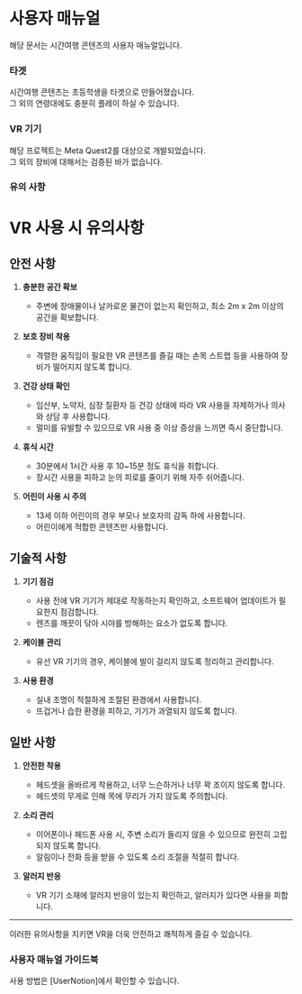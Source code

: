 # 사용자 매뉴얼
해당 문서는 시간여행 콘텐츠의 사용자 매뉴얼입니다.

### 타겟  
시간여행 콘텐츠는 초등학생을 타겟으로 만들어졌습니다.<br/>
그 외의 연령대에도 충분히 플레이 하실 수 있습니다.

### VR 기기
해당 프로젝트는 Meta Quest2를 대상으로 개발되었습니다.<br/>
그 외의 장비에 대해서는 검증된 바가 없습니다.

### 유의 사항
# VR 사용 시 유의사항

## 안전 사항

1. **충분한 공간 확보**
   - 주변에 장애물이나 날카로운 물건이 없는지 확인하고, 최소 2m x 2m 이상의 공간을 확보합니다.

2. **보호 장비 착용**
   - 격렬한 움직임이 필요한 VR 콘텐츠를 즐길 때는 손목 스트랩 등을 사용하여 장비가 떨어지지 않도록 합니다.

3. **건강 상태 확인**
   - 임산부, 노약자, 심장 질환자 등 건강 상태에 따라 VR 사용을 자제하거나 의사와 상담 후 사용합니다.
   - 멀미를 유발할 수 있으므로 VR 사용 중 이상 증상을 느끼면 즉시 중단합니다.

4. **휴식 시간**
   - 30분에서 1시간 사용 후 10~15분 정도 휴식을 취합니다.
   - 장시간 사용을 피하고 눈의 피로를 줄이기 위해 자주 쉬어줍니다.

5. **어린이 사용 시 주의**
   - 13세 이하 어린이의 경우 부모나 보호자의 감독 하에 사용합니다.
   - 어린이에게 적합한 콘텐츠만 사용합니다.

## 기술적 사항

1. **기기 점검**
   - 사용 전에 VR 기기가 제대로 작동하는지 확인하고, 소프트웨어 업데이트가 필요한지 점검합니다.
   - 렌즈를 깨끗이 닦아 시야를 방해하는 요소가 없도록 합니다.

2. **케이블 관리**
   - 유선 VR 기기의 경우, 케이블에 발이 걸리지 않도록 정리하고 관리합니다.

3. **사용 환경**
   - 실내 조명이 적절하게 조절된 환경에서 사용합니다.
   - 뜨겁거나 습한 환경을 피하고, 기기가 과열되지 않도록 합니다.

## 일반 사항

1. **안전한 착용**
   - 헤드셋을 올바르게 착용하고, 너무 느슨하거나 너무 꽉 조이지 않도록 합니다.
   - 헤드셋의 무게로 인해 목에 무리가 가지 않도록 주의합니다.

2. **소리 관리**
   - 이어폰이나 헤드폰 사용 시, 주변 소리가 들리지 않을 수 있으므로 완전히 고립되지 않도록 합니다.
   - 알림이나 전화 등을 받을 수 있도록 소리 조절을 적절히 합니다.

3. **알러지 반응**
   - VR 기기 소재에 알러지 반응이 있는지 확인하고, 알러지가 있다면 사용을 피합니다.

---

이러한 유의사항을 지키면 VR을 더욱 안전하고 쾌적하게 즐길 수 있습니다.

### 사용자 매뉴얼 가이드북 
사용 방법은 [UserNotion]에서 확인할 수 있습니다.
